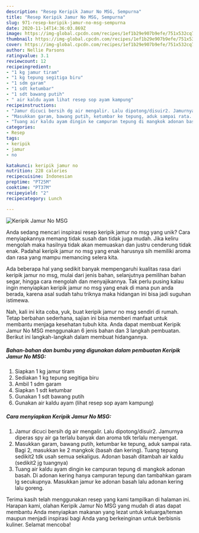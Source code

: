 ```yaml
---
description: "Resep Keripik Jamur No MSG, Sempurna"
title: "Resep Keripik Jamur No MSG, Sempurna"
slug: 971-resep-keripik-jamur-no-msg-sempurna
date: 2020-11-14T14:36:03.869Z
image: https://img-global.cpcdn.com/recipes/1ef1b29e907b9efe/751x532cq70/keripik-jamur-no-msg-foto-resep-utama.jpg
thumbnail: https://img-global.cpcdn.com/recipes/1ef1b29e907b9efe/751x532cq70/keripik-jamur-no-msg-foto-resep-utama.jpg
cover: https://img-global.cpcdn.com/recipes/1ef1b29e907b9efe/751x532cq70/keripik-jamur-no-msg-foto-resep-utama.jpg
author: Nellie Parsons
ratingvalue: 3.1
reviewcount: 12
recipeingredient:
- "1 kg jamur tiram"
- "1 kg tepung segitiga biru"
- "1 sdm garam"
- "1 sdt ketumbar"
- "1 sdt bawang putih"
- " air kaldu ayam lihat resep sop ayam kampung"
recipeinstructions:
- "Jamur dicuci bersih dg air mengalir. Lalu dipotong/disuir2. Jamurnya diperas spy air ga terlalu banyak dan aroma tdk terlalu menyengat."
- "Masukkan garam, bawang putih, ketumbar ke tepung, aduk sampai rata. Bagi 2, masukkan ke 2 mangkok (basah dan kering). Tuang tepung sedikit2 tdk usah semua sekaligus. Adonan basah ditambah air kaldu (sedikit2 jg tuangnya)"
- "Tuang air kaldu ayam dingin ke campuran tepung di mangkok adonan basah. Di adonan kering hanya campuran tepung dan tambahkan garam lg secukupnya. Masukkan jamur ke adonan basah lalu adonan kering lalu goreng."
categories:
- Resep
tags:
- keripik
- jamur
- no

katakunci: keripik jamur no 
nutrition: 228 calories
recipecuisine: Indonesian
preptime: "PT25M"
cooktime: "PT37M"
recipeyield: "2"
recipecategory: Lunch

---
```



![Keripik Jamur No MSG](https://img-global.cpcdn.com/recipes/1ef1b29e907b9efe/751x532cq70/keripik-jamur-no-msg-foto-resep-utama.jpg)

Anda sedang mencari inspirasi resep keripik jamur no msg yang unik? Cara menyiapkannya memang tidak susah dan tidak juga mudah. Jika keliru mengolah maka hasilnya tidak akan memuaskan dan justru cenderung tidak enak. Padahal keripik jamur no msg yang enak harusnya sih memiliki aroma dan rasa yang mampu memancing selera kita.

Ada beberapa hal yang sedikit banyak mempengaruhi kualitas rasa dari keripik jamur no msg, mulai dari jenis bahan, selanjutnya pemilihan bahan segar, hingga cara mengolah dan menyajikannya. Tak perlu pusing kalau ingin menyiapkan keripik jamur no msg yang enak di mana pun anda berada, karena asal sudah tahu triknya maka hidangan ini bisa jadi suguhan istimewa.




Nah, kali ini kita coba, yuk, buat keripik jamur no msg sendiri di rumah. Tetap berbahan sederhana, sajian ini bisa memberi manfaat untuk membantu menjaga kesehatan tubuh kita. Anda dapat membuat Keripik Jamur No MSG menggunakan 6 jenis bahan dan 3 langkah pembuatan. Berikut ini langkah-langkah dalam membuat hidangannya.

<!--inarticleads1-->

##### Bahan-bahan dan bumbu yang digunakan dalam pembuatan Keripik Jamur No MSG:

1. Siapkan 1 kg jamur tiram
1. Sediakan 1 kg tepung segitiga biru
1. Ambil 1 sdm garam
1. Siapkan 1 sdt ketumbar
1. Gunakan 1 sdt bawang putih
1. Gunakan  air kaldu ayam (lihat resep sop ayam kampung)




<!--inarticleads2-->

##### Cara menyiapkan Keripik Jamur No MSG:

1. Jamur dicuci bersih dg air mengalir. Lalu dipotong/disuir2. Jamurnya diperas spy air ga terlalu banyak dan aroma tdk terlalu menyengat.
1. Masukkan garam, bawang putih, ketumbar ke tepung, aduk sampai rata. Bagi 2, masukkan ke 2 mangkok (basah dan kering). Tuang tepung sedikit2 tdk usah semua sekaligus. Adonan basah ditambah air kaldu (sedikit2 jg tuangnya)
1. Tuang air kaldu ayam dingin ke campuran tepung di mangkok adonan basah. Di adonan kering hanya campuran tepung dan tambahkan garam lg secukupnya. Masukkan jamur ke adonan basah lalu adonan kering lalu goreng.




Terima kasih telah menggunakan resep yang kami tampilkan di halaman ini. Harapan kami, olahan Keripik Jamur No MSG yang mudah di atas dapat membantu Anda menyiapkan makanan yang lezat untuk keluarga/teman maupun menjadi inspirasi bagi Anda yang berkeinginan untuk berbisnis kuliner. Selamat mencoba!
